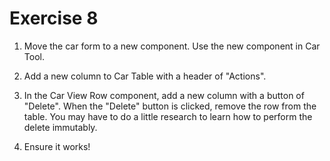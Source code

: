 # Exercise 8

1. Move the car form to a new component. Use the new component in Car Tool.

2. Add a new column to Car Table with a header of "Actions".

3. In the Car View Row component, add a new column with a button of "Delete". When the "Delete" button is clicked, remove the row from the table. You may have to do a little research to learn how to perform the delete immutably.

4. Ensure it works!